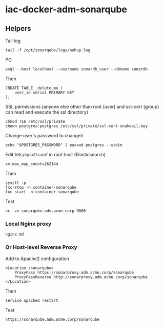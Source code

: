 # iac-docker-adm-sonarqube

## Helpers

Tail log

    tail -f /opt/sonarqube/logs/nohup.log

PG

    psql --host localhost --username sonardb_user --dbname sonardb

Then

    CREATE TABLE _delete_me (
    	user_id serial PRIMARY KEY
    );

SSL permissions (anyone else other than root (user) and ssl-cert (group) can read and execute the ssl directory)

    chmod 716 /etc/ssl/private
    chown postgres:postgres /etc/ssl/private/ssl-cert-snakeoil.key

Change user's password to changeit

    echo "$POSTGRES_PASSWORD" | passwd postgres --stdin

Edit /etc/sysctl.conf in root host (Elasticsearch)

    vm.max_map_count=262144

Then

    sysctl -p
    lxc-stop -n container-sonarqube
    lxc-start -n container-sonarqube

Test

    nc -zv sonarqube.adm.acme.corp 9000

### Local Nginx proxy

    nginx.md

### Or Host-level Reverse Proxy

Add to Apache2 configuration

    <Location /sonarqube>
        ProxyPass https://sonarproxy.adm.acme.corp/sonarqube
        ProxyPassReverse http://sonarproxy.adm.acme.corp/sonarqube
    </Location>

Then

    service apache2 restart

Test

    https://sonarqube.adm.acme.corp/sonarqube
